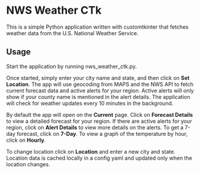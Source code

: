 # NWS Weather CTk

This is a simple Python application written with customtkinter that fetches weather data from the U.S. National Weather Service.

## Usage

Start the application by running nws_weather_ctk.py.

Once started, simply enter your city name and state, and then click on **Set Location**. The app will use geocoding from MAPS and the NWS API to fetch current forecast data and active alerts for your region. Active alerts will only show if your county name is mentioned in the alert details. The application will check for weather updates every 10 minutes in the background.

By default the app will open on the **Current** page. Click on **Forecast Details** to view a detailed forecast for your region. If there are active alerts for your region, click on **Alert Details** to view more details on the alerts. To get a 7-day forecast, click on **7-Day**. To view a graph of the temperature by hour, click on **Hourly**.

To change location click on **Location** and enter a new city and state. Location data is cached locally in a config yaml and updated only when the location changes. 
